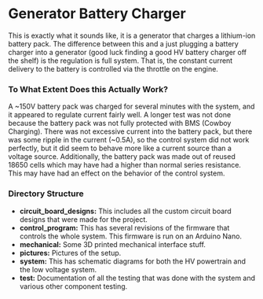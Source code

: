 <h1> Generator Battery Charger </h1>
<p>
This is exactly what it sounds like, it is a generator that charges a lithium-ion battery pack. The difference
between this and a just plugging a battery charger into a generator (good luck finding a good HV battery charger off the
shelf) is the regulation is full system. That is, the constant current delivery to the battery is controlled via the
throttle on the engine.  
</p>
<h3>To What Extent Does this Actually Work?</h3>
<p>
A ~150V battery pack was charged for several minutes with the system, and it appeared to regulate current fairly well. A longer test
was not done because the battery pack was not fully protected with BMS (Cowboy Charging).  
There was not excessive current into the battery pack, but there was some ripple in the current (~0.5A), so the control system did not work
perfectly, but it did seem to behave more like a current source than a voltage source. Additionally, the battery pack was made out of
reused 18650 cells which may have had a higher than normal series resistance. This may have had an effect on the behavior of the control
system. 
</p>
<h3> Directory Structure </h3>
<ul>
<li><b>circuit_board_designs:</b> This includes all the custom circuit board designs that were made for the project.</li>
<li><b>control_program:</b> This has several revisions of the firmware that controls the whole system. This firmware is run on an Arduino Nano.</li>
<li><b>mechanical:</b> Some 3D printed mechanical interface stuff.</li>
<li><b>pictures:</b> Pictures of the setup.</li>
<li><b>system:</b> This has schematic diagrams for both the HV powertrain and the low voltage system.</li>
<li><b>test:</b> Documentation of all the testing that was done with the system and various other component testing.</li>
</ul>